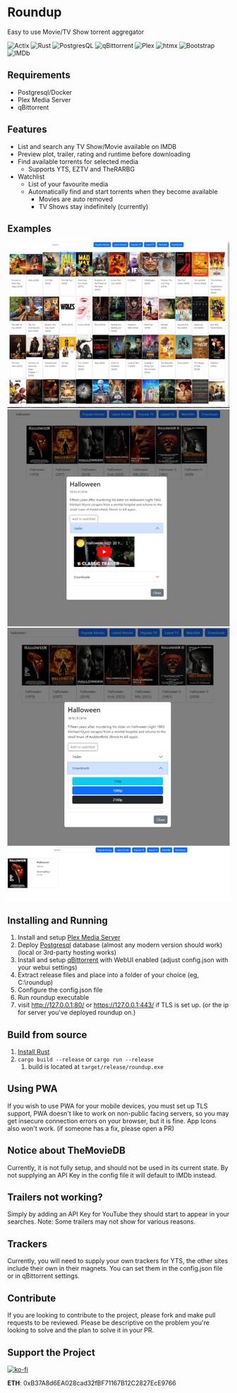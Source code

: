 # Roundup

Easy to use Movie/TV Show torrent aggregator

![Actix](https://img.shields.io/badge/actix-%25.svg?style=flat&logo=actix&logoColor=white&color=000000)
![Rust](https://img.shields.io/badge/rust-%25.svg?style=flat&logo=rust&logoColor=white&color=000000)
![PostgresQL](https://img.shields.io/badge/postgresql-%25.svg?style=flat&logo=postgresql&logoColor=white&color=4169E1)
![qBittorrent](https://img.shields.io/badge/qbittorrent-%25.svg?style=flat&logo=qbittorrent&logoColor=white&color=2F67BA)
![Plex](https://img.shields.io/badge/plex-%25.svg?style=flat&logo=plex&logoColor=black&color=EBAF00)
![htmx](https://img.shields.io/badge/htmx-%25.svg?style=flat&logo=htmx&logoColor=white&color=3366CC)
![Bootstrap](https://img.shields.io/badge/bootstrap-%25.svg?style=flat&logo=bootstrap&logoColor=white&color=7952B3)
![IMDb](https://img.shields.io/badge/imdb-%25.svg?style=flat&logo=imdb&logoColor=black&color=F5C518)

## Requirements

- Postgresql/Docker
- Plex Media Server
- qBittorrent

## Features

- List and search any TV Show/Movie available on IMDB
- Preview plot, trailer, rating and runtime before downloading
- Find available torrents for selected media
    - Supports YTS, EZTV and TheRARBG
- Watchlist
    - List of your favourite media
    - Automatically find and start torrents when they become available
        - Movies are auto removed
        - TV Shows stay indefinitely (currently)

## Examples

![homepage](./examples/default_homepage.PNG)
![search_result_with_modal](./examples/search_result_with_modal.png)
![search_result_with_modal_downloads](./examples/search_result_with_modal_downloads.png)
![downloads_page](./examples/downloads_page.PNG)

## Installing and Running

1) Install and
   setup [Plex Media Server](https://www.plex.tv/media-server-downloads/?cat=computer&plat=windows#plex-media-server)
2) Deploy [Postgresql](https://www.postgresql.org/download/) database (almost any modern version should work) (local or
   3rd-party hosting works)
3) Install and setup [qBittorrent](https://www.qbittorrent.org/download) with WebUI enabled (adjust config.json with
   your webui settings)
4) Extract release files and place into a folder of your choice (eg, C:\roundup)
5) Configure the config.json file
6) Run roundup executable
7) visit http://127.0.0.1:80/ or https://127.0.0.1:443/ if TLS is set up. (or the ip for server you've deployed roundup
   on.)

## Build from source

1) [Install Rust](https://www.rust-lang.org/tools/install)
2) `cargo build --release` or `cargo run --release`
    1) build is located at `target/release/roundup.exe`

## Using PWA

If you wish to use PWA for your mobile devices, you must set up TLS support, PWA doesn't like to work on non-public
facing servers, so you may get insecure connection errors on your browser, but it is fine. App Icons also won't work.
(if someone has a fix, please open a PR)

## Notice about TheMovieDB

Currently, it is not fully setup, and should not be used in its current state. By not supplying an API Key in the config
file it will default to IMDb instead.

## Trailers not working?

Simply by adding an API Key for YouTube they should start to appear in your searches.
Note: Some trailers may not show for various reasons.

## Trackers

Currently, you will need to supply your own trackers for YTS, the other sites include their own in their magnets.
You can set them in the config.json file or in qBittorrent settings.

## Contribute

If you are looking to contribute to the project, please fork and make pull requests to be reviewed.
Please be descriptive on the problem you're looking to solve and the plan to solve it in your PR.

## Support the Project

[![ko-fi](https://ko-fi.com/img/githubbutton_sm.svg)](https://ko-fi.com/W7W0YYBB7)

**ETH**: 0xB37A8d6EA028cad32fBF71167B12C2827EcE9766
